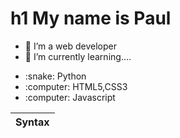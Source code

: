 # h1 My name is Paul
- 👀 I’m a web developer
- 🌱 I’m currently learning....
<ul>
<li>:snake: Python</li>
<li>:computer: HTML5,CSS3</li>
<li>:computer: Javascript</li>
</ul>

| Syntax      |
| :----       |

<!---
arudu/arudu is a ✨ special ✨ repository because its `README.md` (this file) appears on your GitHub profile.
You can click the Preview link to take a look at your changes.
--->
